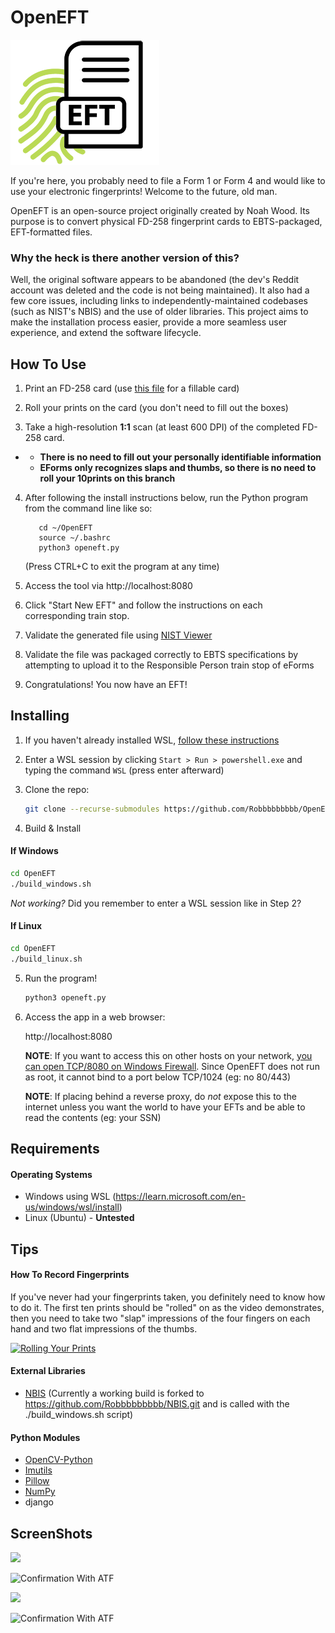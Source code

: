 # OpenEFT

<img src="static/openeftmed.png" />

If you're here, you probably need to file a Form 1 or Form 4 and would like to use your electronic fingerprints! Welcome to the future, old man.

OpenEFT is an open-source project originally created by Noah Wood. Its purpose is to convert physical FD-258 fingerprint cards to EBTS-packaged, EFT-formatted files.

### Why the heck is there another version of this?

Well, the original software appears to be abandoned (the dev's Reddit account was deleted and the code is not being maintained). It also had a few core issues, including links to independently-maintained codebases (such as NIST's NBIS) and the use of older libraries. This project aims to make the installation process easier, provide a more seamless user experience, and extend the software lifecycle.

## How To Use

1. Print an FD-258 card (use <a href=fd-258-110120.pdf>this file</a> for a fillable card)

2. Roll your prints on the card (you don't need to fill out the boxes)

3. Take a high-resolution **1:1** scan (at least 600 DPI) of the completed FD-258 card.
- - **There is no need to fill out your personally identifiable information**
  - **EForms only recognizes slaps and thumbs, so there is no need to roll your 10prints on this branch**

4. After following the install instructions below, run the Python program from the command line like so:

   ```
      cd ~/OpenEFT
      source ~/.bashrc
      python3 openeft.py
   ```

   (Press CTRL+C to exit the program at any time)

5. Access the tool via http://localhost:8080

6. Click "Start New EFT" and follow the instructions on each corresponding train stop.

7. Validate the generated file using <a href="https://www.netxsolutions.co.uk/NISTViewer.aspx" target="_blank">NIST Viewer</a>

8. Validate the file was packaged correctly to EBTS specifications by attempting to upload it to the Responsible Person train stop of eForms

9. Congratulations! You now have an EFT!


## Installing

1. If you haven't already installed WSL, <a href="https://learn.microsoft.com/en-us/windows/wsl/install" target="_blank">follow these instructions</a>
2. Enter a WSL session by clicking `Start > Run > powershell.exe` and typing the command `WSL` (press enter afterward)
3. Clone the repo:

   ```sh
   git clone --recurse-submodules https://github.com/Robbbbbbbbb/OpenEFT.git
   ```

4. Build & Install

#### If Windows

   ```sh   
   cd OpenEFT
   ./build_windows.sh
   ```
*Not working?* Did you remember to enter a WSL session like in Step 2?

#### If Linux

   ```sh
   cd OpenEFT
   ./build_linux.sh
   ```

5. Run the program!

   ```bash
   python3 openeft.py

6. Access the app in a web browser:

   http://localhost:8080

   **NOTE**: If you want to access this on other hosts on your network, <a href="https://archive.is/1GBWH" target="_blank">you can open TCP/8080 on Windows Firewall</a>. Since OpenEFT does not run as root, it cannot bind to a port below TCP/1024 (eg: no 80/443)
   
   **NOTE**: If placing behind a reverse proxy, do _not_ expose this to the internet unless you want the world to have your EFTs and be able to read the contents (eg: your SSN)

## Requirements

#### Operating Systems

* Windows using WSL (https://learn.microsoft.com/en-us/windows/wsl/install)
* Linux (Ubuntu) - **Untested**

## Tips

#### How To Record Fingerprints

If you've never had your fingerprints taken, you definitely need to know how to do it. The first ten prints should be "rolled" on as the video demonstrates, then you need to take two "slap" impressions of the four fingers on each hand and two flat impressions of the thumbs.

[![Rolling Your Prints](http://img.youtube.com/vi/47YLGj_yLVA/0.jpg)](//www.youtube.com/watch?v=47YLGj_yLVA "Fingerprinting Technique")


#### External Libraries

* [NBIS](https://www.nist.gov/services-resources/software/nist-biometric-image-software-nbis) (Currently a working build is forked to https://github.com/Robbbbbbbbb/NBIS.git and is called with the ./build_windows.sh script)

#### Python Modules

* [OpenCV-Python](https://github.com/opencv/opencv-python)
* [Imutils](https://github.com/PyImageSearch/imutils)
* [Pillow](https://python-pillow.org/)
* [NumPy](https:://numpy.org)
* django

## ScreenShots

![](docs/imgs/openeft_gui.png)

![Confirmation With ATF](docs/imgs/personal.png)

![](docs/imgs/eft_files.png)



![Confirmation With ATF](docs/imgs/ITWORKS.png)
